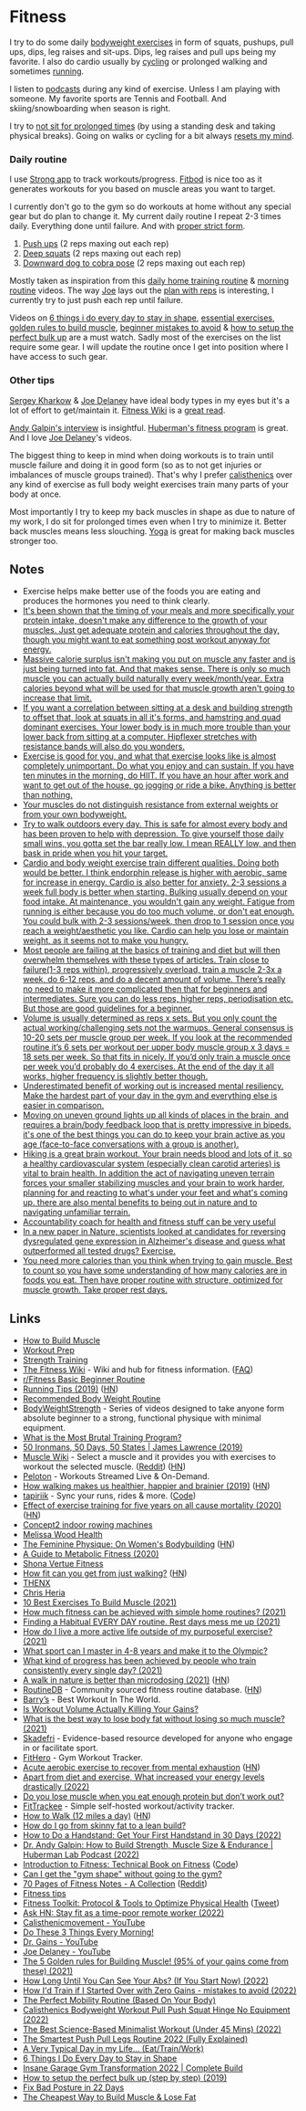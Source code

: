 # Fitness

I try to do some daily [bodyweight exercises](strength-training.md) in form of squats, pushups, pull ups, dips, leg raises and sit-ups. Dips, leg raises and pull ups being my favorite. I also do cardio usually by [cycling](../travel/transportation/cycling.md) or prolonged walking and sometimes [running](running.md).

I listen to [podcasts](../podcasts/podcasts.md) during any kind of exercise. Unless I am playing with someone. My favorite sports are Tennis and Football. And skiing/snowboarding when season is right.

I try to [not sit for prolonged times](../health/ergonomics.md) (by using a standing desk and taking physical breaks). Going on walks or cycling for a bit always [resets my mind](https://twitter.com/emollick/status/1590785568929382401).

### Daily routine

I use [Strong app](https://www.strong.app/) to track workouts/progress. [Fitbod](https://fitbod.me/) is nice too as it generates workouts for you based on muscle areas you want to target.

I currently don't go to the gym so do workouts at home without any special gear but do plan to change it. My current daily routine I repeat 2-3 times daily. Everything done until failure. And with [proper strict form](https://youtu.be/5Jth37OywOE?t=522).

1. [Push ups](https://www.youtube.com/watch?v=IODxDxX7oi4) (2 reps maxing out each rep)
2. [Deep squats](https://www.youtube.com/watch?v=gsNoPYwWXeM) (2 reps maxing out each rep)
3. [Downward dog to cobra pose](https://www.youtube.com/shorts/ZH7HFPIWILk) (2 reps maxing out each rep)

Mostly taken as inspiration from this [daily home training routine](https://www.youtube.com/watch?v=5Jth37OywOE) & [morning routine](https://www.youtube.com/watch?v=pc2xlLuCp4Y) videos. The way [Joe](https://www.youtube.com/user/JoeDelaneyy/videos) lays out the [plan with reps](https://youtu.be/5Jth37OywOE?t=571) is interesting, I currently try to just push each rep until failure.

Videos on [6 things i do every day to stay in shape](https://www.youtube.com/watch?v=T5reu3R55kM), [essential exercises](https://www.youtube.com/watch?v=s0fA0gXqREQ), [golden rules to build muscle](https://www.youtube.com/watch?v=ti7j2yyVF6E), [beginner mistakes to avoid](https://www.youtube.com/watch?v=thV6p47dhaU) & [how to setup the perfect bulk up](https://www.youtube.com/watch?v=kE2XioeBDGI) are a must watch. Sadly most of the exercises on the list require some gear. I will update the routine once I get into position where I have access to such gear.

### Other tips

[Sergey Kharkow](https://www.instagram.com/sergeykharkow/) & [Joe Delaney](https://www.instagram.com/shredbundy/) have ideal body types in my eyes but it's a lot of effort to get/maintain it. [Fitness Wiki](https://thefitness.wiki/) is a [great read](https://www.reddit.com/r/leangains/comments/uwqhu1/how_do_i_go_from_skinny_fat_to_a_lean_build/).

[Andy Galpin's interview](https://www.youtube.com/watch?v=IAnhFUUCq6c&t=500s) is insightful. [Huberman's fitness program](https://twitter.com/hubermanlab/status/1584198119083810816) is great. And I love [Joe Delaney](https://www.youtube.com/user/JoeDelaneyy/videos)'s videos.

The biggest thing to keep in mind when doing workouts is to train until muscle failure and doing it in good form (so as to not get injuries or imbalances of muscle groups trained). That's why I prefer [calisthenics](https://en.wikipedia.org/wiki/Calisthenics) over any kind of exercise as full body weight exercises train many parts of your body at once.

Most importantly I try to keep my back muscles in shape as due to nature of my work, I do sit for prolonged times even when I try to minimize it. Better back muscles means less slouching. [Yoga](yoga.md) is great for making back muscles stronger too.

## Notes

- Exercise helps make better use of the foods you are eating and produces the hormones you need to think clearly.
- [It's been shown that the timing of your meals and more specifically your protein intake, doesn't make any difference to the growth of your muscles. Just get adequate protein and calories throughout the day, though you might want to eat something post workout anyway for energy.](https://www.reddit.com/r/leangains/comments/9fxkof/if_you_eat_a_big_preworkout_meal_do_you_need_to/)
- [Massive calorie surplus isn't making you put on muscle any faster and is just being turned into fat. And that makes sense. There is only so much muscle you can actually build naturally every week/month/year. Extra calories beyond what will be used for that muscle growth aren't going to increase that limit.](https://www.reddit.com/r/Fitness/comments/ed6kbi/thoughts_on_greg_doucette_and_his_opinion_on/)
- [If you want a correlation between sitting at a desk and building strength to offset that, look at squats in all it's forms, and hamstring and quad dominant exercises. Your lower body is in much more trouble than your lower back from sitting at a computer. Hipflexer stretches with resistance bands will also do you wonders.](https://news.ycombinator.com/item?id=25030938)
- [Exercise is good for you, and what that exercise looks like is almost completely unimportant. Do what you enjoy and can sustain. If you have ten minutes in the morning, do HIIT. If you have an hour after work and want to get out of the house, go jogging or ride a bike. Anything is better than nothing.](https://news.ycombinator.com/item?id=25071676)
- [Your muscles do not distinguish resistance from external weights or from your own bodyweight.](https://www.reddit.com/r/bodyweightfitness/comments/n2jdmo/how_much_fitness_can_be_achieved_with_simple_home/)
- [Try to walk outdoors every day. This is safe for almost every body and has been proven to help with depression. To give yourself those daily small wins, you gotta set the bar really low. I mean REALLY low, and then bask in pride when you hit your target.](https://www.reddit.com/r/bodyweightfitness/comments/n3cc69/need_help_finding_a_habitual_every_day_routine/)
- [Cardio and body weight exercise train different qualities. Doing both would be better. I think endorphin release is higher with aerobic, same for increase in energy. Cardio is also better for anxiety. 2-3 sessions a week full body is better when starting. Bulking usually depend on your food intake. At maintenance, you wouldn't gain any weight. Fatigue from running is either because you do too much volume, or don't eat enough. You could bulk with 2-3 sessions/week, then drop to 1 session once you reach a weight/aesthetic you like. Cardio can help you lose or maintain weight, as it seems not to make you hungry.](https://www.reddit.com/r/bodyweightfitness/comments/n8dbqj/can_i_replace_cardio_with_body_weight_exercise/)
- [Most people are failing at the basics of training and diet but will then overwhelm themselves with these types of articles. Train close to failure(1-3 reps within), progressively overload, train a muscle 2-3x a week, do 6-12 reps, and do a decent amount of volume. There’s really no need to make it more complicated then that for beginners and intermediates. Sure you can do less reps, higher reps, periodisation etc. But those are good guidelines for a beginner.](https://www.reddit.com/r/bodyweightfitness/comments/qh2ae8/the_5_main_methods_to_achieve_maximal_hypertrophy/)
- [Volume is usually determined as reps x sets. But you only count the actual working/challenging sets not the warmups. General consensus is 10-20 sets per muscle group per week. If you look at the recommended routine it’s 6 sets per workout per upper body muscle group x 3 days = 18 sets per week. So that fits in nicely. If you’d only train a muscle once per week you’d probably do 4 exercises. At the end of the day it all works, higher frequency is slightly better though.](https://www.reddit.com/r/bodyweightfitness/comments/qh2ae8/the_5_main_methods_to_achieve_maximal_hypertrophy/)
- [Underestimated benefit of working out is increased mental resiliency. Make the hardest part of your day in the gym and everything else is easier in comparison.](https://twitter.com/Pavel_Asparagus/status/1458834472670007302)
- [Moving on uneven ground lights up all kinds of places in the brain, and requires a brain/body feedback loop that is pretty impressive in bipeds. it's one of the best things you can do to keep your brain active as you age (face-to-face conversations with a group is another).](https://www.reddit.com/r/askscience/comments/w9ba6y/why_is_the_brain_not_damaged_by_impact_from/)
- [Hiking is a great brain workout. Your brain needs blood and lots of it, so a healthy cardiovascular system (especially clean carotid arteries) is vital to brain health. In addition the act of navigating uneven terrain forces your smaller stabilizing muscles and your brain to work harder, planning for and reacting to what's under your feet and what's coming up. there are also mental benefits to being out in nature and to navigating unfamiliar terrain.](https://www.reddit.com/r/askscience/comments/w9ba6y/why_is_the_brain_not_damaged_by_impact_from/)
- [Accountability coach for health and fitness stuff can be very useful](https://twitter.com/adamwathan/status/1527695253595103233)
- [In a new paper in Nature, scientists looked at candidates for reversing dysregulated gene expression in Alzheimer's disease and guess what outperformed all tested drugs? Exercise.](https://twitter.com/maxlugavere/status/1581338154736328704)
- [You need more calories than you think when trying to gain muscle. Best to count so you have some understanding of how many calories are in foods you eat. Then have proper routine with structure, optimized for muscle growth. Take proper rest days.](https://www.youtube.com/watch?v=f5x8igkdiYk)

## Links

- [How to Build Muscle](https://www.julian.com/guide/muscle/intro)
- [Workout Prep](https://www.julian.com/guide/muscle/prep)
- [Strength Training](http://macournoyer.com/blog/2013/08/22/strength/)
- [The Fitness Wiki](https://thefitness.wiki/) - Wiki and hub for fitness information. ([FAQ](https://thefitness.wiki/faq/))
- [r/Fitness Basic Beginner Routine](https://thefitness.wiki/routines/r-fitness-basic-beginner-routine/)
- [Running Tips (2019)](https://ruiper.es/2019/12/31/running-tips/) ([HN](https://news.ycombinator.com/item?id=21923486))
- [Recommended Body Weight Routine](https://www.reddit.com/r/bodyweightfitness/wiki/kb/recommended_routine)
- [BodyWeightStrength](https://bodyweightstrength.fit/) - Series of videos designed to take anyone form absolute beginner to a strong, functional physique with minimal equipment.
- [What is the Most Brutal Training Program?](https://www.reddit.com/r/Fitness/comments/fm3cp7/what_is_the_most_brutal_training_program/)
- [50 Ironmans, 50 Days, 50 States | James Lawrence (2019)](https://www.youtube.com/watch?v=dhcuSwkGCjE)
- [Muscle Wiki](https://musclewiki.com/) - Select a muscle and it provides you with exercises to workout the selected muscle. ([Reddit](https://www.reddit.com/r/InternetIsBeautiful/comments/i6fiis/select_a_muscle_and_it_provides_you_with/)) ([HN](https://news.ycombinator.com/item?id=25854523))
- [Peloton](https://www.onepeloton.com/) - Workouts Streamed Live & On-Demand.
- [How walking makes us healthier, happier and brainier (2019)](https://www.theguardian.com/lifeandstyle/2019/jul/28/its-a-superpower-how-walking-makes-us-healthier-happier-and-brainier) ([HN](https://news.ycombinator.com/item?id=24885334))
- [tapiriik](https://tapiriik.com/) - Sync your runs, rides & more. ([Code](https://github.com/cpfair/tapiriik))
- [Effect of exercise training for five years on all cause mortality (2020)](https://www.bmj.com/content/371/bmj.m3485) ([HN](https://news.ycombinator.com/item?id=25071676))
- [Concept2 indoor rowing machines](https://www.concept2.com/indoor-rowers)
- [Melissa Wood Health](https://melissawoodhealth.com/)
- [The Feminine Physique: On Women's Bodybuilding](https://believermag.com/the-feminine-physique/) ([HN](https://news.ycombinator.com/item?id=26056934))
- [A Guide to Metabolic Fitness (2020)](https://www.levelshealth.com/blog/the-ultimate-guide-to-metabolic-fitness)
- [Shona Vertue Fitness](https://www.shonavertue.com/)
- [How fit can you get from just walking?](https://www.gq.com/story/get-fit-from-just-walking) ([HN](https://news.ycombinator.com/item?id=26850779))
- [THENX](https://www.youtube.com/user/TheMiamiTrainer)
- [Chris Heria](https://www.youtube.com/c/CHRISHERIA/videos)
- [10 Best Exercises To Build Muscle (2021)](https://www.youtube.com/watch?v=Z_hl0Aq4yPk)
- [How much fitness can be achieved with simple home routines? (2021)](https://www.reddit.com/r/bodyweightfitness/comments/n2jdmo/how_much_fitness_can_be_achieved_with_simple_home/)
- [Finding a Habitual EVERY DAY routine. Rest days mess me up (2021)](https://www.reddit.com/r/bodyweightfitness/comments/n3cc69/need_help_finding_a_habitual_every_day_routine/)
- [How do I live a more active life outside of my purposeful exercise? (2021)](https://www.reddit.com/r/Fitness/comments/n8rinr/how_do_i_live_a_more_active_life_outside_of_my/)
- [What sport can I master in 4-8 years and make it to the Olympic?](https://twitter.com/theSamParr/status/1394823690626478087)
- [What kind of progress has been achieved by people who train consistently every single day? (2021)](https://www.reddit.com/r/bodyweightfitness/comments/nhtip1/what_kind_of_progress_has_been_achieved_by_people/)
- [A walk in nature is better than microdosing (2021)](https://victorrotariu.com/2021/06/better-than-microdosing-walks-in-nature/) ([HN](https://news.ycombinator.com/item?id=27435972))
- [RoutineDB](https://www.routinedb.com/routines) - Community sourced fitness routine database. ([HN](https://news.ycombinator.com/item?id=27503597))
- [Barry’s](https://www.barrys.com/) - Best Workout In The World.
- [Is Workout Volume Actually Killing Your Gains?](https://www.youtube.com/watch?v=Mja2fDwYA5s)
- [What is the best way to lose body fat without losing so much muscle? (2021)](https://www.reddit.com/r/bodyweightfitness/comments/qr81da/what_is_the_best_way_to_lose_body_fat_without/)
- [Skadefri](https://fittoplay.org/) - Evidence-based resource developed for anyone who engage in or facilitate sport.
- [FitHero](https://fithero.app/) - Gym Workout Tracker.
- [Acute aerobic exercise to recover from mental exhaustion](https://pubmed.ncbi.nlm.nih.gov/34516957/) ([HN](https://news.ycombinator.com/item?id=30360522))
- [Apart from diet and exercise, What increased your energy levels drastically (2022)](https://www.reddit.com/r/AskMen/comments/svaymv/men_apart_from_diet_and_exercise_what_increased/)
- [Do you lose muscle when you eat enough protein but don’t work out?](https://www.reddit.com/r/nutrition/comments/u1zcs9/do_you_lose_muscle_when_you_eat_enough_protein/)
- [FitTrackee](https://github.com/SamR1/FitTrackee) - Simple self-hosted workout/activity tracker.
- [How to Walk (12 miles a day)](https://walkingtheworld.substack.com/p/how-to-walk-12-miles-a-day?s=r) ([HN](https://news.ycombinator.com/item?id=31250001))
- [How do I go from skinny fat to a lean build?](https://www.reddit.com/r/leangains/comments/uwqhu1/how_do_i_go_from_skinny_fat_to_a_lean_build/)
- [How to Do a Handstand: Get Your First Handstand in 30 Days (2022)](https://www.nerdfitness.com/blog/a-beginners-guide-to-handstands/)
- [Dr. Andy Galpin: How to Build Strength, Muscle Size & Endurance | Huberman Lab Podcast (2022)](https://www.youtube.com/watch?v=IAnhFUUCq6c)
- [Introduction to Fitness: Technical Book on Fitness](https://fitnessbook.github.io/book.pdf) ([Code](https://github.com/mihaildu/fitness))
- [Can I get the "gym shape" without going to the gym?](https://www.reddit.com/r/Fitness/comments/w30mxc/can_i_get_the_gym_shape_without_going_to_the_gym/)
- [70 Pages of Fitness Notes - A Collection](https://docsend.com/view/t2mth9ew87b8fixa) ([Reddit](https://www.reddit.com/r/Fitness/comments/w8nq4y/heres_70_pages_of_notes_ive_taken_from_20/))
- [Fitness tips](https://twitter.com/chrisboettcher9/status/1579804058461753344)
- [Fitness Toolkit: Protocol & Tools to Optimize Physical Health](https://hubermanlab.com/fitness-toolkit-protocol-and-tools-to-optimize-physical-health/) ([Tweet](https://twitter.com/hubermanlab/status/1584198119083810816))
- [Ask HN: Stay fit as a time-poor remote worker (2022)](https://news.ycombinator.com/item?id=33528976)
- [Calisthenicmovement - YouTube](https://www.youtube.com/user/Calisthenicmovement/videos)
- [Do These 3 Things Every Morning!](https://www.youtube.com/watch?v=pc2xlLuCp4Y)
- [Dr. Gains - YouTube](https://www.youtube.com/c/DrGains/videos)
- [Joe Delaney - YouTube](https://www.youtube.com/user/JoeDelaneyy/videos)
- [The 5 Golden rules for Building Muscle! (95% of your gains come from these) (2021)](https://www.youtube.com/watch?v=ti7j2yyVF6E)
- [How Long Until You Can See Your Abs? (If You Start Now) (2022)](https://www.youtube.com/watch?v=8JxTK_3rEII)
- [How I'd Train if I Started Over with Zero Gains - mistakes to avoid (2022)](https://www.youtube.com/watch?v=thV6p47dhaU)
- [The Perfect Mobility Routine (Based On Your Body)](https://www.youtube.com/watch?v=TSIbzfcnv_8)
- [Calisthenics Bodyweight Workout Pull Push Squat Hinge No Equipment (2022)](https://www.youtube.com/watch?v=QTAQuceq5bU)
- [The Best Science-Based Minimalist Workout (Under 45 Mins) (2022)](https://www.youtube.com/watch?v=eMjyvIQbn9M)
- [The Smartest Push Pull Legs Routine 2022 (Fully Explained)](https://www.youtube.com/watch?v=qVek72z3F1U)
- [A Very Typical Day in my Life... (Eat/Train/Work)](https://www.youtube.com/watch?v=cR9G6H7GrG0)
- [6 Things I Do Every Day to Stay in Shape](https://www.youtube.com/watch?v=T5reu3R55kM)
- [Insane Garage Gym Transformation 2022 | Complete Build](https://www.youtube.com/watch?v=3-3aJEnn3Aw)
- [How to setup the perfect bulk up (step by step) (2019)](https://www.youtube.com/watch?v=kE2XioeBDGI)
- [Fix Bad Posture in 22 Days](https://www.youtube.com/watch?v=XxSgdX7lX6E)
- [The Cheapest Way to Build Muscle & Lose Fat](https://www.youtube.com/watch?v=B-RpGm77loI)
